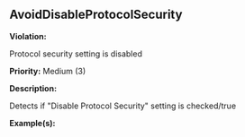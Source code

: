 AvoidDisableProtocolSecurity[](#avoiddisableprotocolsecurity)
------------------------------------------------------------------------------------------------------------------------------------------------------

**Violation:**

   Protocol security setting is disabled


**Priority:** Medium (3)

**Description:**

   Detects if "Disable Protocol Security" setting is checked/true

**Example(s):**

   

